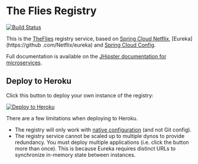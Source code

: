 # The Flies Registry

[![Build Status][travis-image]][travis-url]

This is the [TheFlies](http://theflies.github.io/) registry service, based on [Spring Cloud Netflix](http://cloud.spring.io/spring-cloud-netflix/), [Eureka](https://github
.com/Netflix/eureka) and [Spring Cloud Config](http://cloud.spring.io/spring-cloud-config/).

Full documentation is available on the [JHipster documentation for microservices](http://jhipster.github.io/microservices-architecture).

## Deploy to Heroku

Click this button to deploy your own instance of the registry:

[![Deploy to Heroku](https://www.herokucdn.com/deploy/button.png)](https://heroku.com/deploy)

There are a few limitations when deploying to Heroku.

* The registry will only work with [native configuration](http://jhipster.github.io/microservices-architecture/#application-configuration-with-the-jhipster-registry) (and not Git config).
* The registry service cannot be scaled up to multiple dynos to provide redundancy. You must deploy multiple applications (i.e. click the button more than once). This is because Eureka requires distinct URLs to synchronize in-memory state between instances.

[travis-image]: https://travis-ci.org/gaconkzk/theflies-registry.svg?branch=master
[travis-url]: https://travis-ci.org/gaconkzk/theflies-registry
